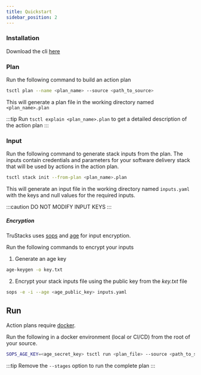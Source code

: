 ```yaml
---
title: Quickstart
sidebar_position: 2
---
```


### Installation

Download the cli [here](https://github.com/TruStacks/trustacks/releases)

### Plan

Run the following command to build an action plan

```bash
tsctl plan --name <plan_name> --source <path_to_source>
```

This will generate a plan file in the working directory named `<plan_name>.plan`

:::tip
Run `tsctl explain <plan_name>.plan` to get a detailed description of the action plan
:::

### Input

Run the following command to generate stack inputs from the plan. The inputs contain credentials and parameters for your software delivery stack that will be used by actions in the action plan.

```bash
tsctl stack init --from-plan <plan_name>.plan
```

This will generate an input file in the working directory named `inputs.yaml` with the keys and null values for the required inputs.

:::caution
DO NOT MODIFY INPUT KEYS
:::

##### Encryption

TruStacks uses [sops](https://github.com/getsops/sops/releases) and [age](https://github.com/FiloSottile/age/releases) for input encryption.

Run the following commands to encrypt your inputs

1. Generate an age key

```bash
age-keygen -o key.txt
```

2. Encrypt your stack inputs file using the public key from the *key.txt* file

```bash
sops -e -i --age <age_public_key> inputs.yaml
```

## Run

Action plans require [docker](https://docs.docker.com/get-docker/).

Run the following in a docker environment (local or CI/CD) from the root of your source.

```bash
SOPS_AGE_KEY=<age_secret_key> tsctl run <plan_file> --source <path_to_source> --inputs <path_to_encrypted_inputs> --stages feedback
```

:::tip
Remove the `--stages` option to run the complete plan
:::